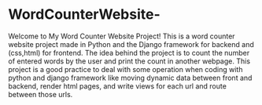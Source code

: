 # WordCounterWebsite-
Welcome to My Word Counter Website Project! 
This is a word counter website project made in Python and the Django framework for backend and (css,html) for frontend.
The idea behind the project is to count the number of entered words by the user and print the count in another webpage.
This project is a good practice to deal with some operation when coding with python and django framework like moving dynamic data between front and backend, render html pages, and write views for each url and route between those urls.
